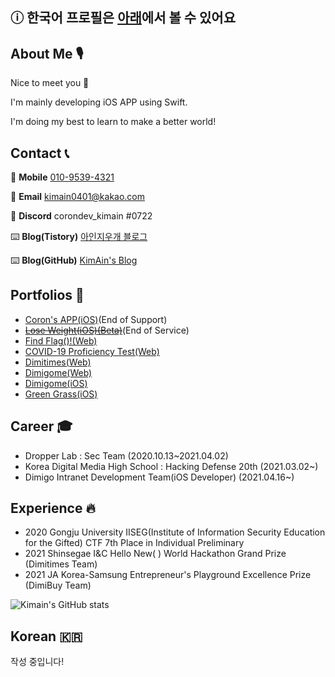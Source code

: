 ## ⓘ 한국어 프로필은 [아래](https://github.com/kimain050401#korean-)에서 볼 수 있어요

## About Me 🎙

Nice to meet you 👋

I'm mainly developing iOS APP using Swift.

I'm doing my best to learn to make a better world!

## Contact 📞

📱 **Mobile** [010-9539-4321](tel:010-9539-4321)

📧 **Email** [kimain0401@kakao.com](mailto:kimain0401@kakao.com)

🔨 **Discord** corondev_kimain #0722

⌨️ **Blog(Tistory)** [아인지우개 블로그](https://aineraser.tistory.com)

⌨️ **Blog(GitHub)** [KimAin's Blog](https://blog.kimain.me)

## Portfolios 🧭
- [Coron's APP(iOS)](https://apps.apple.com/kr/app/corons-app/id1551447763)(End of Support)
- [<s>Lose Weight(iOS)(Beta)</s>](https://testflight.apple.com/join/7yyfqT5W)(End of Service)
- [Find Flag()!(Web)](https://findflag.kr)
- [COVID-19 Proficiency Test(Web)](https://covid.findflag.kr)
- [Dimitimes(Web)](https://dimitimes.github.io)
- [Dimigome(Web)](https://dimigo.me)
- [Dimigome(iOS)](https://apps.apple.com/kr/app/디미고미/id1598250065)
- [Green Grass(iOS)](https://apps.apple.com/kr/app/초록잔디/id1602956399)


## Career 🎓

- Dropper Lab : Sec Team (2020.10.13~2021.04.02)
- Korea Digital Media High School : Hacking Defense 20th (2021.03.02~)
- Dimigo Intranet Development Team(iOS Developer) (2021.04.16~)

## Experience 🔥

- 2020 Gongju University IISEG(Institute of Information Security Education for the Gifted) CTF 7th Place in Individual Preliminary
- 2021 Shinsegae I&C Hello New( ) World Hackathon Grand Prize (Dimitimes Team)
- 2021 JA Korea-Samsung Entrepreneur's Playground Excellence Prize (DimiBuy Team)

![Kimain's GitHub stats](https://github-readme-stats.vercel.app/api?username=kimain050401&show_icons=true&theme=radical)

## Korean 🇰🇷

작성 중입니다!
